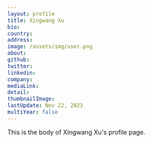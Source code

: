 ```yaml
---
layout: profile
title: Xingwang Xu
bio: 
country: 
address: 
image: /assets/img/user.png
about: 
github:
twitter: 
linkedin:
company: 
mediaLink:
detail: 
thumbnailImage:
lastUpdate: Nov 22, 2023 
multiYear: false
---
```


This is the body of Xingwang Xu's profile page.
